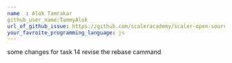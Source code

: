 ```yaml
---
name  : Alok Tamrakar 
github_user_name:TammyAlok 
url_of_github_issue: https://github.com/scaleracademy/scaler-open-source-september-challenge/issues/75#issue-1876904947
your_favroite_programming_language: js 
---
```


some changes for task 14 revise the rebase cammand 